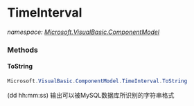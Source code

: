 ﻿# TimeInterval
_namespace: [Microsoft.VisualBasic.ComponentModel](./index.md)_





### Methods

#### ToString
```csharp
Microsoft.VisualBasic.ComponentModel.TimeInterval.ToString
```
(dd hh:mm:ss) 输出可以被MySQL数据库所识别的字符串格式



